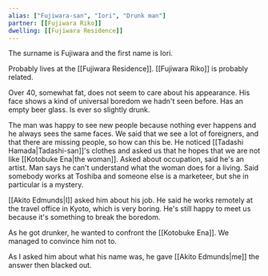```yaml
---
alias: ["Fujiwara-san", "Iori", "Drunk man"]
partner: [[Fujiwara Riko]]
dwelling: [[Fujiwara Residence]]
---
```


The surname is Fujiwara and the first name is Iori.

Probably lives at the [[Fujiwara Residence]]. [[Fujiwara Riko]] is probably related.

Over 40, somewhat fat, does not seem to care about his appearance. His face shows a kind of universal boredom we hadn't seen before. Has an empty beer glass. Is ever so slightly drunk.

The man was happy to see new people because nothing ever happens and he always sees the same faces.
We said that we see a lot of foreigners, and that there are missing people, so how can this be.
He noticed [[Tadashi Hamada|Tadashi-san]]'s clothes and asked us that he hopes that we are not like [[Kotobuke Ena|the woman]].
Asked about occupation, said he's an artist.
Man says he can't understand what the woman does for a living.
Said somebody works at Toshiba and someone else is a marketeer,
but she in particular is a mystery.


[[Akito Edmunds|I]] asked him about his job. He said he works remotely at the travel office in Kyoto, which is very boring. He's still happy to meet us because it's something to break the boredom.

As he got drunker, he wanted to confront the [[Kotobuke Ena]]. We managed to convince him not to.

As I asked him about what his name was, he gave [[Akito Edmunds|me]] the answer then blacked out.